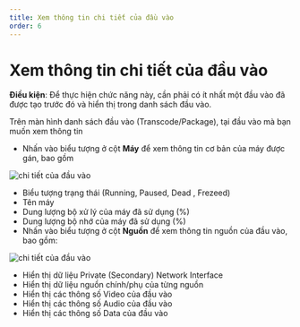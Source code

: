 ```yaml
---
title: Xem thông tin chi tiết của đầu vào
order: 6
---
```



# Xem thông tin chi tiết của đầu vào

**Điều kiện**: Để thực hiện chức năng này, cần phải có ít nhất một đầu vào đã được tạo trước đó và hiển thị trong danh sách đầu vào.

Trên màn hình danh sách đầu vào (Transcode/Package), tại đầu vào mà bạn muốn xem thông tin

- Nhấn vào biểu tượng ở cột **Máy** để xem thông tin cơ bản của máy được gán, bao gồm

![chi tiết của đầu vào](../images//images/view-input-info-1.png)

  - Biểu tượng trạng thái (Running, Paused, Dead , Frezeed)
  - Tên máy
  - Dung lượng bộ xử lý của máy đã sử dụng (%)
  - Dung lượng bộ nhớ của máy đã sử dụng (%)
- Nhấn vào biểu tượng ở cột **Nguồn** để xem thông tin nguồn của đầu vào, bao gồm:

![chi tiết của đầu vào](../images//images/view-input-info-2.png)

  - Hiển thị dữ liệu Private (Secondary) Network Interface 
  - Hiển thị dữ liệu nguồn chính/phụ của từng nguồn
  - Hiển thị các thông số Video của đầu vào
  - Hiển thị các thông số Audio của đầu vào
  - Hiển thị các thông số Data của đầu vào
